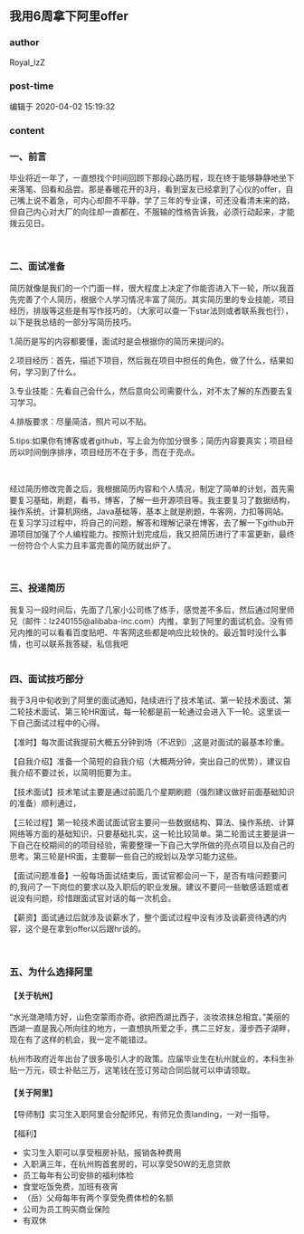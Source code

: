 ## 我用6周拿下阿里offer
### author 
Royal_lzZ
### post-time 

编辑于  2020-04-02 15:19:32
### content 
<div class="post-topic-des nc-post-content">
 <h3>
  一、前言
 </h3>
 <p style="color:#262626;">
  毕业将近一年了，一直想找个时间回顾下那段心路历程，现在终于能够静静地坐下来落笔、回看和品尝。那是春暖花开的3月，看到室友已经拿到了心仪的offer，自己嘴上说不着急，可内心却颇不平静，学了三年的专业课，可还没看清未来的路，但自己内心对大厂的向往却一直都在，不服输的性格告诉我，必须行动起来，才能拨云见日。
 </p>
 <p style="color:#262626;">
  <br/>
 </p>
 <h3>
  二、面试准备
 </h3>
 <p style="color:#262626;">
  简历就像是我们的一个门面一样，很大程度上决定了你能否进入下一轮，所以我首先完善了个人简历，根据个人学习情况丰富了简历。其实简历里的专业技能，项目经历，排版等这些是有写作技巧的，（大家可以查一下star法则或者联系我也行），以下是我总结的一部分写简历技巧。
 </p>
 <p style="color:#262626;">
  1.简历是写的内容都要懂，面试时是会根据你的简历来提问的。
 </p>
 <p style="color:#262626;">
  2.项目经历：首先，描述下项目，然后我在项目中担任的角色，做了什么，结果如何，学习到了什么。
 </p>
 <p style="color:#262626;">
  3.专业技能：先看自己会什么，然后意向公司需要什么，对不太了解的东西要去复习学习。
 </p>
 <p style="color:#262626;">
  4.排版要求：尽量简洁，照片可以不贴。
 </p>
 <p style="color:#262626;">
  5.tips:如果你有博客或者github，写上会为你加分很多；简历内容要真实；项目经历以时间倒序排序，项目经历不在于多，而在于亮点。
 </p>
 <p style="color:#262626;">
  <br/>
 </p>
 <p style="color:#262626;">
  经过简历修改完善之后，我根据简历内容和个人情况，制定了简单的计划，首先需要复习基础，刷题，看书，博客，了解一些开源项目等。我主要复习了数据结构，操作系统，计算机网络，Java基础等，基本上就是刷题，牛客网，力扣等网站。在复习学习过程中，将自己的问题，解答和理解记录在博客，去了解一下github开源项目加强了个人编程能力。按照计划完成后，我又把简历进行了丰富更新，最终一份符合个人实力且丰富完善的简历就出炉了。
 </p>
 <p style="color:#262626;">
  <br/>
 </p>
 <h3>
  三、投递简历
 </h3>
 <div style="color:#262626;">
  我复习一段时间后，先面了几家小公司练了练手，感觉差不多后，然后通过阿里师兄（邮件：lz240155@alibaba-inc.com）内推，拿到了阿里的面试机会。没有师兄内推的可以看看百度贴吧、牛客网这些都是响应比较快的。最近暂时没什么事情，也可以联系我答疑，私信我吧
 </div>
 <div style="color:#262626;">
  <br/>
 </div>
 <h3>
  四、面试技巧部分
 </h3>
 <p style="color:#262626;">
  我于3月中旬收到了阿里的面试通知，陆续进行了技术笔试、第一轮技术面试、第二轮技术面试、第三轮HR面试，每一轮都是前一轮通过会进入下一轮。这里谈一下自己面试过程中的心得。
 </p>
 <p style="color:#262626;">
  【准时】每次面试我提前大概五分钟到场（不迟到）,这是对面试的最基本珍重。
 </p>
 <p style="color:#262626;">
  【自我介绍】准备一个简短的自我介绍（大概两分钟，突出自己的优势），建议自我介绍不要过长，以简明扼要为主。
 </p>
 <p style="color:#262626;">
  【技术面试】技术笔试主要是通过前面几个星期刷题（强烈建议做好前面基础知识的准备）顺利通过，
 </p>
 <p style="color:#262626;">
  【三轮过程】第一轮技术面试面试官主要问一些数据结构、算法、操作系统、计算网络等方面的基础知识，只要基础扎实，这一轮比较简单。第二轮面试主要是讲一下自己在校期间的的项目经验，需要整理一下自己大学所做的亮点项目以及自己的思考。第三轮是HR面，主要聊一些自己的规划以及学习能力这些。
 </p>
 <p style="color:#262626;">
  【面试问题准备】一般每场面试结束后，面试官都会问一下，是否有啥问题要问的,我问了一下岗位的要求以及入职后的职业发展。建议不要问一些敏感话题或者说没有问题，珍惜跟面试官对话的每一次机会。
 </p>
 <p style="color:#262626;">
  【薪资】面试通过后就涉及谈薪水了，整个面试过程中没有涉及谈薪资待遇的内容，这个是在拿到offer以后跟hr谈的。
 </p>
 <p style="color:#262626;">
  <br/>
 </p>
 <h3>
  五、为什么选择阿里
 </h3>
 <h4>
  【关于杭州】
 </h4>
 <p style="color:#262626;">
  “水光潋滟晴方好，山色空蒙雨亦奇。欲把西湖比西子，淡妆浓抹总相宜。”美丽的西湖一直是我心所向往的地方，一直想执所爱之手，携二三好友，漫步西子湖畔，现在有了这样的机会，我一定不能错过。
 </p>
 <p style="color:#262626;">
  杭州市政府近年出台了很多吸引人才的政策。应届毕业生在杭州就业的，本科生补贴一万元，硕士补贴三万，这笔钱在签订劳动合同后就可以申请领取。
 </p>
 <h4>
  【关于阿里】
 </h4>
 <p style="color:#262626;">
  【导师制】实习生入职阿里会分配师兄，有师兄负责landing，一对一指导。
 </p>
 <p style="color:#262626;">
  【福利】
 </p>
 <ul style="color:#262626;">
  <li>
   实习生入职可以享受租房补贴，报销各种费用
  </li>
  <li>
   入职满三年，在杭州购首套房的，可以享受50W的无息贷款
  </li>
  <li>
   员工每年有公司安排的福利体检
  </li>
  <li>
   食堂吃饭免费，加班有夜宵
  </li>
  <li>
   （岳）父母每年有两个享受免费体检的名额
  </li>
  <li>
   公司为员工购买商业保险
  </li>
  <li>
   有双休
  </li>
 </ul>
</div>
